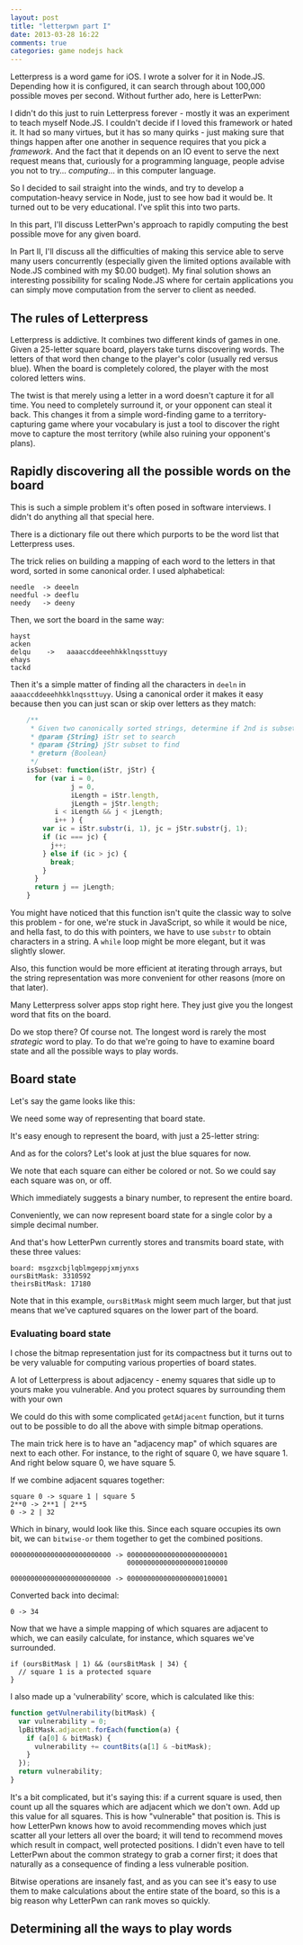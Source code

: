 ```yaml
---
layout: post
title: "letterpwn part I"
date: 2013-03-28 16:22
comments: true
categories: game nodejs hack
---
```


Letterpress is a word game for iOS. I wrote a solver for it in Node.JS. Depending how it is configured, it 
can search through about 100,000 possible moves per second. Without further ado, here is LetterPwn:






I didn't do this just to ruin Letterpress forever - mostly it was an experiment to teach myself Node.JS. I couldn't
decide if I loved this framework or hated it. It had so many virtues, but it has so many quirks - just making sure 
that things happen after one another in sequence requires that you pick a *framework*. And the fact that it 
depends on an IO event to serve the next request means that, curiously for a programming language, people advise 
you not to try... *computing*... in this computer language. 

So I decided to sail straight into the winds, and try to develop a computation-heavy service in Node, just to see
how bad it would be. It turned out to be very educational. I've split this into two parts. 

In this part, I'll discuss LetterPwn's approach to rapidly computing the best possible move for any given board.

In Part II, I'll discuss all the difficulties of making this service able to serve many users concurrently (especially given 
the limited options available with Node.JS combined with my $0.00 budget). My final solution shows an interesting 
possibility for scaling Node.JS where for certain applications you can simply move computation from the server to client as 
needed.


## The rules of Letterpress

Letterpress is addictive. It combines two different kinds of games in one. Given a 25-letter square board, players take 
turns discovering words. The letters of that word then change to the player's color (usually red versus blue). When the board 
is completely colored, the player with the most colored letters wins. 

The twist is that merely using a letter in a word doesn't capture it for all time. You need to completely surround it, or your 
opponent can steal it back. This changes it from a simple word-finding game to a territory-capturing game where your vocabulary
is just a tool to discover the right move to capture the most territory (while also ruining your opponent's plans).

## Rapidly discovering all the possible words on the board

This is such a simple problem it's often posed in software interviews. I didn't do anything all that special here. 

There is a dictionary file out there which purports to be the word list that Letterpress uses.

The trick relies on building a mapping of each word to the letters in that word, sorted in some canonical order. I used alphabetical:

    needle  -> deeeln
    needful -> deeflu
    needy   -> deeny

Then, we sort the board in the same way:

    hayst
    acken
    delqu    ->   aaaaccddeeehhkklnqssttuyy
    ehays
    tackd

Then it's a simple matter of finding all the characters in `deeln` in `aaaaccddeeehhkklnqssttuyy`. Using a canonical order it makes it easy because then you can 
just scan or skip over letters as they match:

``` js
    /**
     * Given two canonically sorted strings, determine if 2nd is subset of 1st
     * @param {String} iStr set to search
     * @param {String} jStr subset to find
     * @return {Boolean}
     */
    isSubset: function(iStr, jStr) {
      for (var i = 0,
               j = 0,
               iLength = iStr.length,
               jLength = jStr.length;
           i < iLength && j < jLength;
           i++ ) {
        var ic = iStr.substr(i, 1), jc = jStr.substr(j, 1);
        if (ic === jc) {
          j++;
        } else if (ic > jc) {
          break;
        }
      }
      return j == jLength;
    }
```

You might have noticed that this function isn't quite the classic way to solve this problem - for one, we're stuck in JavaScript, so 
while it would be nice, and hella fast, to do this with pointers, we have to use `substr` to obtain characters in a string. A `while` loop might be more
elegant, but it was slightly slower.

Also, this function would be more efficient at iterating through arrays, but the string representation was more convenient for other reasons (more on that
later).

Many Letterpress solver apps stop right here. They just give you the longest word that fits on the board. 

Do we stop there? Of course not. The longest word is rarely the most *strategic* word to play. To do that we're going to have to examine board state and 
all the possible ways to play words.

## Board state

Let's say the game looks like this: 


We need some way of representing that board state.

It's easy enough to represent the board, with just a 25-letter string:

And as for the colors? Let's look at just the blue squares for now.

We note that each square can either be colored or not. So we could say each square was on, or off. 

Which immediately suggests a binary number, to represent the entire board. 

Conveniently, we can now represent board state for a single color by a simple decimal number. 

And that's how LetterPwn currently stores and transmits board state, with these three values:

    board: msgzxcbjlqblmgeppjxmjynxs
    oursBitMask: 3310592
    theirsBitMask: 17180

Note that in this example, `oursBitMask` might seem much larger, but that just means that we've captured squares on the lower part of the board.

### Evaluating board state

I chose the bitmap representation just for its compactness but it turns out to be very valuable for computing various properties of board states.

A lot of Letterpress is about adjacency - enemy squares that sidle up to yours make you vulnerable. And you protect squares by surrounding them with your own

We could do this with some complicated `getAdjacent` function, but it turns out to be possible to do all the above with simple bitmap operations. 

The main trick here is to have an "adjacency map" of which squares are next to each other. For instance, to the right of square 0, we have square 1. And right
below square 0, we have square 5.

If we combine adjacent squares together:

    square 0 -> square 1 | square 5
    2**0 -> 2**1 | 2**5
    0 -> 2 | 32

Which in binary, would look like this. Since each square occupies its own bit, we can `bitwise-or` them together to get the combined positions.

    0000000000000000000000000 -> 0000000000000000000000001
                                 0000000000000000000100000
    
    0000000000000000000000000 -> 0000000000000000000100001

Converted back into decimal:
 
    0 -> 34

Now that we have a simple mapping of which squares are adjacent to which, we can easily calculate, for instance, which squares we've surrounded. 

    if (oursBitMask | 1) && (oursBitMask | 34) {
      // square 1 is a protected square
    }

I also made up a 'vulnerability' score, which is calculated like this:

``` js
function getVulnerability(bitMask) {                                                                                                                                                                   
  var vulnerability = 0;
  lpBitMask.adjacent.forEach(function(a) {
    if (a[0] & bitMask) {
      vulnerability += countBits(a[1] & ~bitMask);
    }
  });
  return vulnerability;
}
```

It's a bit complicated, but it's saying this: if a current square is used, then count up all the squares which are adjacent which we don't own. 
Add up this value for all squares. This is how "vulnerable" that position is. This is how LetterPwn knows how to avoid recommending moves which
just scatter all your letters all over the board; it will tend to recommend moves which result in compact, well protected positions. I didn't even
have to tell LetterPwn about the common strategy to grab a corner first; it does that naturally as a consequence of finding a less vulnerable position.

Bitwise operations are insanely fast, and as you can see it's easy to use them to make calculations about the entire state of the board, so this is 
a big reason why LetterPwn can rank moves so quickly.

## Determining all the ways to play words  
